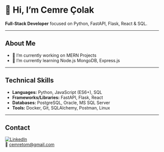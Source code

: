 # 👋 Hi, I’m Cemre Çolak

**Full-Stack Developer** focused on Python, FastAPI, Flask, React & SQL.  


---

##  About Me

- 🔭 I’m currently working on MERN Projects 
- 🌱 I’m currently learning Node.js MongoDB, Express.js 

---

##  Technical Skills

- **Languages:** Python, JavaScript (ES6+), SQL  
- **Frameworks/Libraries:** FastAPI, Flask, React  
- **Databases:** PostgreSQL, Oracle, MS SQL Server  
- **Tools:** Docker, Git, SQLAlchemy, Postman, Linux  

---

##  Contact

[![LinkedIn](https://img.shields.io/badge/-LinkedIn-blue?logo=linkedin)](https://www.linkedin.com/in/cemrecolak/)  
📧 cemretom@gmail.com
